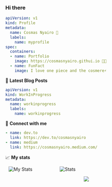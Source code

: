 ### Hi there

```yaml
apiVersion: v1
kind: Profile
metadata:
  name: Cosmas Nyairo 💬
  labels:
    name: myprofile
spec:
  containers:
  - name: Portfolio
    image: https://cosmasnyairo.githui.io 👨‍💻
  - name: FunFact
    image: I love one piece and the cosmere⚡
```

📕 **Latest Blog Posts**
```yaml
apiVersion: v1
kind: WorkInProgress
metadata:
  name: workinprogress
  labels:
    name: workinprogress
```

🔗 **Connect with me**
```yaml
- name: dev.to
  link: https://dev.to/cosmasnyairo
- name: medium
  link: https://cosmasnyairo.medium.com/
```

📈 **My stats**


<div style="display: flex;">
  <div style="flex: 30%; padding: 0 10px;">
    <img src="https://github-readme-stats.vercel.app/api/top-langs/?username=cosmasnyairo&hide=javascript,html,php,jupyter+notebook,css,dart,c,makefile&hide_title=true&hide_border=true&langs_count=6" alt="My Stats" />
  </div>
  <div style="flex: 70%; padding: 0 10px;">
    <img src="https://github-readme-activity-graph.vercel.app/graph?username=cosmasnyairo&theme=github-dark-dimmed&custom_title=Cosmas%20Activity%20Graph&hide_border=true&height=505" alt="Stats" />
  </div>
</div>

<p align="center">
  <img src="https://capsule-render.vercel.app/api?type=waving&color=738678&height=80&section=footer"/>
</p>